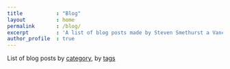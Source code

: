 ```yaml
---
title           : "Blog"
layout          : home
permalink       : /blog/
excerpt         : 'A list of blog posts made by Steven Smethurst a Vancouver based maker, hacker, and installation artist'
author_profile  : true
---
```


List of blog posts by [category](/categories), by [tags](/tags)
